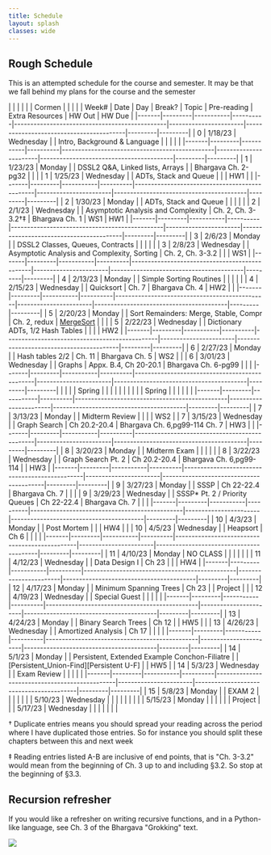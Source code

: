 ```yaml
---
title: Schedule 
layout: splash
classes: wide
---
```


## Rough Schedule

This is an attempted schedule for the course and semester. It may be that we fall behind my plans for the course and the semester

|       |         |           |          |                                               | Cormen                |                                         |         |         |
| Week# | Date    | Day       | Break?   | Topic                                         | Pre-reading           | Extra Resources                         | HW Out  | HW Due  |
|-------|---------|-----------|----------|-----------------------------------------------|-----------------------|-----------------------------------------|---------|---------|
| 0     | 1/18/23 | Wednesday |          | Intro, Background & Language                  |                       |                                         |         |         |
|-------|---------|-----------|----------|-----------------------------------------------|-----------------------|-----------------------------------------|---------|---------|
| 1     | 1/23/23 | Monday    |          | DSSL2 Q&A, Linked lists, Arrays               |                       | Bhargava Ch. 2-pg32                     |         |         |
| 1     | 1/25/23 | Wednesday |          | ADTs, Stack and Queue                         |                       |                                         | HW1     |         |
|-------|---------|-----------|----------|-----------------------------------------------|-----------------------|-----------------------------------------|---------|---------|
| 2     | 1/30/23 | Monday    |          | ADTs, Stack and Queue                         |                       |                                         |         |         |
| 2     | 2/1/23  | Wednesday |          | Asymptotic Analysis and Complexity            | Ch. 2, Ch. 3-3.2†‡    | Bhargava Ch. 1                          | WS1     | HW1     |
|-------|---------|-----------|----------|-----------------------------------------------|-----------------------|-----------------------------------------|---------|---------|
| 3     | 2/6/23  | Monday    |          | DSSL2 Classes, Queues, Contracts              |                       |                                         |         |         |
| 3     | 2/8/23  | Wednesday |          | Asymptotic Analysis and Complexity, Sorting   | Ch. 2, Ch. 3-3.2      |                                         |         | WS1     |
|-------|---------|-----------|----------|-----------------------------------------------|-----------------------|-----------------------------------------|---------|---------|
| 4     | 2/13/23 | Monday    |          | Simple Sorting Routines                       |                       |                                         |         |         |
| 4     | 2/15/23 | Wednesday |          | Quicksort                                     | Ch. 7                 | Bhargava Ch. 4                          | HW2     |         |
|-------|---------|-----------|----------|-----------------------------------------------|-----------------------|-----------------------------------------|---------|---------|
| 5     | 2/20/23 | Monday    |          | Sort Remainders: Merge, Stable, Compr         | Ch. 2, redux          | [MergeSort][Merge]                      |         |         |
| 5     | 2/22/23 | Wednesday |          | Dictionary ADTs, 1/2 Hash Tables              |                       |                                         |         | HW2     |
|-------|---------|-----------|----------|-----------------------------------------------|-----------------------|-----------------------------------------|---------|---------|
| 6     | 2/27/23 | Monday    |          | Hash tables 2/2                               | Ch. 11                | Bhargava Ch. 5                          | WS2     |         |
| 6     | 3/01/23 | Wednesday |          | Graphs                                        | Appx. B.4, Ch 20-20.1 | Bhargava Ch. 6-pg99                     |         |         |
|-------|---------|-----------|----------|-----------------------------------------------|-----------------------|-----------------------------------------|---------|---------|
|       |         |           | Spring   |                                               |                       |                                         |         |         |
|       |         |           | Spring   |                                               |                       |                                         |         |         |
|-------|---------|-----------|----------|-----------------------------------------------|-----------------------|-----------------------------------------|---------|---------|
| 7     | 3/13/23 | Monday    |          | Midterm Review                                |                       |                                         |         | WS2     |
| 7     | 3/15/23 | Wednesday |          | Graph Search                                  | Ch 20.2-20.4          | Bhargava Ch. 6,pg99-114 Ch. 7           | HW3     |         |
|-------|---------|-----------|----------|-----------------------------------------------|-----------------------|-----------------------------------------|---------|---------|
| 8     | 3/20/23 | Monday    |          | Midterm Exam                                  |                       |                                         |         |         |
| 8     | 3/22/23 | Wednesday |          | Graph Search Pt. 2                            | Ch 20.2-20.4          | Bhargava Ch. 6,pg99-114                 |         | HW3     |
|-------|---------|-----------|----------|-----------------------------------------------|-----------------------|-----------------------------------------|---------|---------|
| 9     | 3/27/23 | Monday    |          | SSSP                                          | Ch 22-22.4            | Bhargava Ch. 7                          |         |         |
| 9     | 3/29/23 | Wednesday |          | SSSP* Pt. 2 / Priority Queues                 | Ch 22-22.4            | Bhargava Ch. 7                          |         |         |
|-------|---------|-----------|----------|-----------------------------------------------|-----------------------|-----------------------------------------|---------|---------|
| 10    | 4/3/23  | Monday    |          | Post Mortem                                   |                       |                                         | HW4     |         |
| 10    | 4/5/23  | Wednesday |          | Heapsort                                      | Ch 6                  |                                         |         |         |
|-------|---------|-----------|----------|-----------------------------------------------|-----------------------|-----------------------------------------|---------|---------|
| 11    | 4/10/23 | Monday    | NO CLASS |                                               |                       |                                         |         |         |
| 11    | 4/12/23 | Wednesday |          | Data Design I                                 | Ch 23                 |                                         |         | HW4     |
|-------|---------|-----------|----------|-----------------------------------------------|-----------------------|-----------------------------------------|---------|---------|
| 12    | 4/17/23 | Monday    |          | Minimum Spanning Trees                        | Ch 23                 |                                         | Project |         |
| 12    | 4/19/23 | Wednesday |          | Special Guest                                 |                       |                                         |         |         |
|-------|---------|-----------|----------|-----------------------------------------------|-----------------------|-----------------------------------------|---------|---------|
| 13    | 4/24/23 | Monday    |          | Binary Search Trees                           | Ch 12                 |                                         | HW5     |         |
| 13    | 4/26/23 | Wednesday |          | Amortized Analysis                            | Ch 17                 |                                         |         |         |
|-------|---------|-----------|----------|-----------------------------------------------|-----------------------|-----------------------------------------|---------|---------|
| 14    | 5/1/23  | Monday    |          | Persistent, Extended Example Conchon-Filiatre |                       | [Persistent_Union-Find][Persistent U-F] |         | HW5     |
| 14    | 5/3/23  | Wednesday |          | Exam Review                                   |                       |                                         |         |         |
|-------|---------|-----------|----------|-----------------------------------------------|-----------------------|-----------------------------------------|---------|---------|
| 15    | 5/8/23  | Monday    |          | EXAM 2                                        |                       |                                         |         |         |
|       | 5/10/23 | Wednesday |          |                                               |                       |                                         |         |         |
|       | 5/15/23 | Monday    |          |                                               |                       |                                         |         | Project |
|       | 5/17/23 | Wednesday |          |                                               |                       |                                         |         |         |



† Duplicate entries means you should spread your reading across the
period where I have duplicated those entries. So for instance you
should split these chapters between this and next week

‡ Reading entries listed A-B are inclusive of end points, that is "Ch.
3-3.2" would mean from the beginning of Ch. 3 up to and including
§3.2. So stop at the beginning of §3.3.

## Recursion refresher

If you would like a refresher on writing recursive functions, and in a
Python-like language, see Ch. 3 of the Bhargava "Grokking" text.


<img src="https://imgs.xkcd.com/comics/tree.png">


[Quick]: https://www.youtube.com/watch?v=ywWBy6J5gz8
[Merge]: https://www.youtube.com/watch?v=XaqR3G_NVoo
[Persistent_Union-Find]: https://www.lri.fr/~conchon/ENSPSaclay/materials/puf-wml07.pdf
